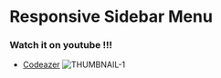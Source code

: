 # Responsive Sidebar Menu
### Watch it on youtube !!!
 - [Codeazer](https://www.youtube.com/channel/UCArDUcYlSMgDX_PGD68dMMw?sub_confirmation=1)
![THUMBNAIL-1](https://github.com/Raunak135/Responsive-Sidebar-Menu/assets/140141074/149181cb-7642-4ddc-a5e3-49f25a485f6e)
